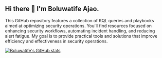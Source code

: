 ## Hi there 👋 I'm Boluwatife Ajao. 

This GitHub repository features a collection of KQL queries and playbooks aimed at optimizing security operations. You'll find resources focused on enhancing security workflows, automating incident handling, and reducing alert fatigue. My goal is to provide practical tools and solutions that improve efficiency and effectiveness in security operations.

[![Boluwatife's GitHub stats](https://github-readme-stats.vercel.app/api?username=Tifebelief)](https://github.com/anuraghazra/github-readme-stats)
